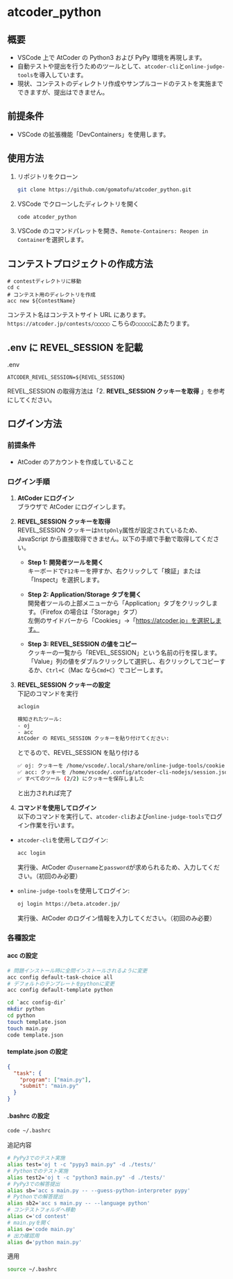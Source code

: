 # atcoder_python

## 概要

- VSCode 上で AtCoder の Python3 および PyPy 環境を再現します。
- 自動テストや提出を行うためのツールとして、`atcoder-cli`と`online-judge-tools`を導入しています。
- 現状、コンテストのディレクトリ作成やサンプルコードのテストを実施までできますが、提出はできません。

## 前提条件

- VSCode の拡張機能「DevContainers」を使用します。

## 使用方法

1. リポジトリをクローン

   ```bash
   git clone https://github.com/gomatofu/atcoder_python.git
   ```

2. VSCode でクローンしたディレクトリを開く

   ```bash
   code atcoder_python
   ```

3. VSCode のコマンドパレットを開き、`Remote-Containers: Reopen in Container`を選択します。

## コンテストプロジェクトの作成方法

```
# contestディレクトリに移動
cd c
# コンテスト用のディレクトリを作成
acc new ${ContestName}
```

コンテスト名はコンテストサイト URL にあります。
`https://atcoder.jp/contests/◯◯◯◯◯`
こちらの`◯◯◯◯◯`にあたります。

## .env に REVEL_SESSION を記載

.env

```
ATCODER_REVEL_SESSION=${REVEL_SESSION}
```

REVEL_SESSION の取得方法は「2. **REVEL_SESSION クッキーを取得** 」を参考にしてください。

## ログイン方法

### 前提条件

- AtCoder のアカウントを作成していること

### ログイン手順

1. **AtCoder にログイン**  
   ブラウザで AtCoder にログインします。

2. **REVEL_SESSION クッキーを取得**  
   REVEL_SESSION クッキーは`httpOnly`属性が設定されているため、JavaScript から直接取得できません。以下の手順で手動で取得してください。

   - **Step 1: 開発者ツールを開く**  
     キーボードで`F12`キーを押すか、右クリックして「検証」または「Inspect」を選択します。

   - **Step 2: Application/Storage タブを開く**  
     開発者ツールの上部メニューから「Application」タブをクリックします。（Firefox の場合は「Storage」タブ）  
     左側のサイドバーから「Cookies」→「https://atcoder.jp」を選択します。

   - **Step 3: REVEL_SESSION の値をコピー**  
     クッキーの一覧から「REVEL_SESSION」という名前の行を探します。  
     「Value」列の値をダブルクリックして選択し、右クリックしてコピーするか、`Ctrl+C`（Mac なら`Cmd+C`）でコピーします。

3. **REVEL_SESSION クッキーの設定**\
   下記のコマンドを実行

   ```bash
   aclogin
   ```

   ```bash
   検知されたツール:
   - oj
   - acc
   AtCoder の REVEL_SESSION クッキーを貼り付けてください:
   ```

   とでるので、REVEL_SESSION を貼り付ける

   ```bash
   ✅ oj: クッキーを /home/vscode/.local/share/online-judge-tools/cookie.jar に保存しました
   ✅ acc: クッキーを /home/vscode/.config/atcoder-cli-nodejs/session.json に保存しました
   ✅ すべてのツール (2/2) にクッキーを保存しました
   ```

   と出力されれば完了

4. **コマンドを使用してログイン**  
   以下のコマンドを実行して、`atcoder-cli`および`online-judge-tools`でログイン作業を行います。

- `atcoder-cli`を使用してログイン:

  ```bash
  acc login
  ```

  実行後、AtCoder の`username`と`password`が求められるため、入力してください。（初回のみ必要）

- `online-judge-tools`を使用してログイン:
  ```bash
  oj login https://beta.atcoder.jp/
  ```
  実行後、AtCoder のログイン情報を入力してください。（初回のみ必要）

### 各種設定

#### acc の設定

```bash
# 問題インストール時に全問インストールされるように変更
acc config default-task-choice all
# デフォルトのテンプレートをpythonに変更
acc config default-template python
```

```bash
cd `acc config-dir`
mkdir python
cd python
touch template.json
touch main.py
code template.json
```

#### template.json の設定

```json
{
  "task": {
    "program": ["main.py"],
    "submit": "main.py"
  }
}
```

#### .bashrc の設定

```bash
code ~/.bashrc
```

追記内容

```bash
# PyPy3でのテスト実施
alias test='oj t -c "pypy3 main.py" -d ./tests/'
# Pythonでのテスト実施
alias test2='oj t -c "python3 main.py" -d ./tests/'
# PyPy3での解答提出
alias sb='acc s main.py -- --guess-python-interpreter pypy'
# Pythonでの解答提出
alias sb2='acc s main.py -- --language python'
# コンテストフォルダへ移動
alias c='cd contest'
# main.pyを開く
alias o='code main.py'
# 出力確認用
alias d='python main.py'
```

適用

```bash
source ~/.bashrc
```




